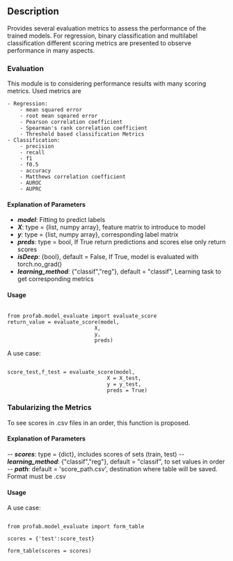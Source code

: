## Description

Provides several evaluation metrics to assess the performance of the trained models. For regression, binary classification and multilabel classification different scoring metrics are presented to observe performance in many aspects.

### Evaluation

This module is to considering performance results with many scoring metrics. Used metrics are

    - Regression:
        - mean squared error
        - root mean sqeared error
        - Pearson correlation coefficient
        - Spearman's rank correlation coefficient
        - Threshold based classification Metrics
    - Classification:
        - precision
        - recall
        - f1
        - f0.5
        - accuracy
        - Matthews correlation coefficient
        - AUROC
        - AUPRC

#### Explanation of Parameters

- ***model***: Fitting to predict labels
- ***X***: type = {list, numpy array}, feature matrix to introduce to model
- ***y***: type = {list, numpy array}, corresponding label matrix
- ***preds***: type = bool, If True return predictions and scores else only return scores
- ***isDeep***: {bool}, default = False, If True, model is evaluated with torch.no_grad()
- ***learning_method***: {"classif","reg"}, default = "classif", Learning task to get corresponding metrics

#### Usage

```{python}

from profab.model_evaluate import evaluate_score
return_value = evaluate_score(model,
                            X,
                            y,
                            preds)
```

A use case:
```{python}

score_test,f_test = evaluate_score(model,
                                X = X_test, 
                                y = y_test, 
                                preds = True)

```

### Tabularizing the Metrics

To see scores in .csv files in an order, this function is proposed.

#### Explanation of Parameters

-- ***scores***: type = {dict}, includes scores of sets (train, test)
-- ***learning_method***: {"classif","reg"}, default = "classif", to set values in order
-- ***path***: default = 'score_path.csv', destination where table will be saved. Format must be .csv

#### Usage

A use case:
```{python}

from profab.model_evaluate import form_table

scores = {'test':score_test}

form_table(scores = scores)
```

